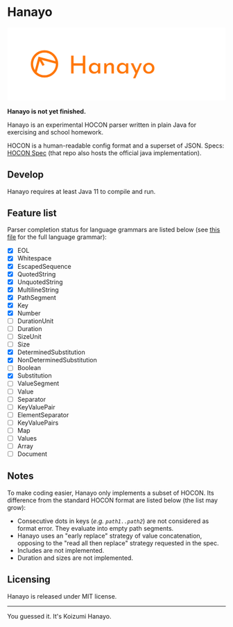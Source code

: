 # Hanayo

![](res/img/logo.png)

**Hanayo is not yet finished.**

Hanayo is an experimental HOCON parser written in plain Java for exercising and school homework.

HOCON is a human-readable config format and a superset of JSON. Specs: [HOCON Spec][spec] (that repo also hosts the official java implementation).

[spec]: https://github.com/lightbend/config/blob/master/HOCON.md

## Develop

Hanayo requires at least Java 11 to compile and run.

## Feature list

Parser completion status for language grammars are listed below (see [this file][grammar] for the full language grammar):

- [x] EOL
- [x] Whitespace
- [x] EscapedSequence
- [x] QuotedString
- [x] UnquotedString
- [x] MultilineString
- [x] PathSegment
- [x] Key
- [x] Number
- [ ] DurationUnit
- [ ] Duration
- [ ] SizeUnit
- [ ] Size
- [x] DeterminedSubstitution
- [x] NonDeterminedSubstitution
- [ ] Boolean
- [x] Substitution
- [ ] ValueSegment
- [ ] Value
- [ ] Separator
- [ ] KeyValuePair
- [ ] ElementSeparator
- [ ] KeyValuePairs
- [ ] Map
- [ ] Values
- [ ] Array
- [ ] Document

[grammar]: https://github.com/01010101lzy/hanayo/blob/master/docs/hocon-language.txt

## Notes

To make coding easier, Hanayo only implements a subset of HOCON. Its difference from the standard HOCON format are listed below (the list may grow):

- Consecutive dots in keys (_e.g. `path1..path2`_) are not considered as format error. They evaluate into empty path segments.
- Hanayo uses an "early replace" strategy of value concatenation, opposing to the "read all then replace" strategy requested in the spec.
- Includes are not implemented.
- Duration and sizes are not implemented.

## Licensing

Hanayo is released under MIT license.

---

You guessed it. It's Koizumi Hanayo.
